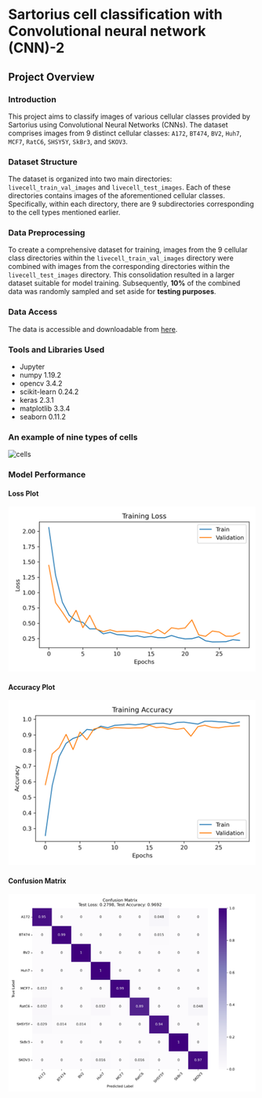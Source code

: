 # Sartorius cell classification with Convolutional neural network (CNN)-2

## Project Overview
### Introduction
This project aims to classify images of various cellular classes provided by Sartorius using Convolutional Neural Networks (CNNs). The dataset comprises images from 9 distinct cellular classes: `A172`, `BT474`, `BV2`, `Huh7`, `MCF7`, `RatC6`, `SHSY5Y`, `SkBr3`, and `SKOV3`.
### Dataset Structure
The dataset is organized into two main directories: `livecell_train_val_images` and `livecell_test_images`. Each of these directories contains images of the aforementioned cellular classes. Specifically, within each directory, there are 9 subdirectories corresponding to the cell types mentioned earlier.
### Data Preprocessing
To create a comprehensive dataset for training, images from the 9 cellular class directories within the `livecell_train_val_images` directory were combined with images from the corresponding directories within the `livecell_test_images` directory. This consolidation resulted in a larger dataset suitable for model training. Subsequently, **10%** of the combined data was randomly sampled and set aside for **testing purposes**.
### Data Access
The data is accessible and downloadable from [here](https://www.kaggle.com/competitions/sartorius-cell-instance-segmentation/data).
### Tools and Libraries Used
- Jupyter
- numpy 1.19.2
- opencv 3.4.2
- scikit-learn 0.24.2
- keras 2.3.1
- matplotlib 3.3.4
- seaborn 0.11.2
### An example of nine types of cells
![cells](https://github.com/mohammadhosseinparsaei/Cells-classification-Sartorius/blob/main/The%20last%20image%20of%20each%20cell.png)
### Model Performance
#### Loss Plot
![Loss plot](https://github.com/mohammadhosseinparsaei/Cells-classification-Sartorius/blob/main/loss_plot.png)
#### Accuracy Plot
![Accuracy Plot](https://github.com/mohammadhosseinparsaei/Cells-classification-Sartorius/blob/main/accuracy_plot.png)
#### Confusion Matrix
![Confusion Matrix](https://github.com/mohammadhosseinparsaei/Cells-classification-Sartorius/blob/main/confusion_matrix.png)
